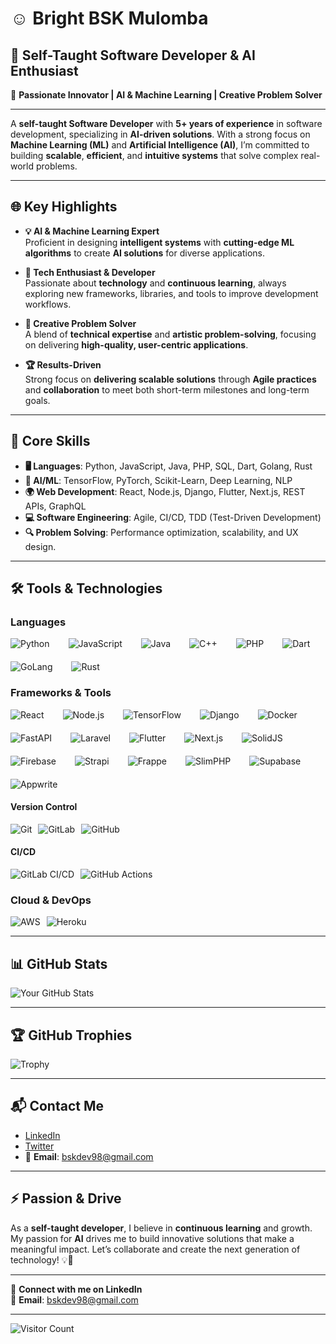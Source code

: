 # **☺️ Bright BSK Mulomba**
## **🎯 Self-Taught Software Developer & AI Enthusiast**  

🌟 **Passionate Innovator | AI & Machine Learning | Creative Problem Solver**

---

A **self-taught Software Developer** with **5+ years of experience** in software development, specializing in **AI-driven solutions**. With a strong focus on **Machine Learning (ML)** and **Artificial Intelligence (AI)**, I’m committed to building **scalable**, **efficient**, and **intuitive systems** that solve complex real-world problems.

---

## **🌐 Key Highlights**
- **💡 AI & Machine Learning Expert**  
  Proficient in designing **intelligent systems** with **cutting-edge ML algorithms** to create **AI solutions** for diverse applications.
  
- **🚀 Tech Enthusiast & Developer**  
  Passionate about **technology** and **continuous learning**, always exploring new frameworks, libraries, and tools to improve development workflows.

- **🎨 Creative Problem Solver**  
  A blend of **technical expertise** and **artistic problem-solving**, focusing on delivering **high-quality, user-centric applications**.

- **🏆 Results-Driven**  
  Strong focus on **delivering scalable solutions** through **Agile practices** and **collaboration** to meet both short-term milestones and long-term goals.

---

## **🔧 Core Skills**
- **🖥️ Languages**: Python, JavaScript, Java, PHP, SQL, Dart, Golang, Rust
- **🤖 AI/ML**: TensorFlow, PyTorch, Scikit-Learn, Deep Learning, NLP
- **🌍 Web Development**: React, Node.js, Django, Flutter, Next.js, REST APIs, GraphQL
- **💻 Software Engineering**: Agile, CI/CD, TDD (Test-Driven Development)
- **🔍 Problem Solving**: Performance optimization, scalability, and UX design.

---

## **🛠️ Tools & Technologies**

### **Languages**
<div style="display: flex; flex-wrap: wrap; gap: 20px;">
  <img src="https://img.shields.io/badge/Python-3776AB?style=flat&logo=python&logoColor=white" alt="Python" style="margin-right: 10px;">
  <img src="https://img.shields.io/badge/JavaScript-F7DF1E?style=flat&logo=javascript&logoColor=black" alt="JavaScript" style="margin-right: 10px;">
  <img src="https://img.shields.io/badge/Java-007396?style=flat&logo=java&logoColor=white" alt="Java" style="margin-right: 10px;">
  <img src="https://img.shields.io/badge/C%2B%2B-00599C?style=flat&logo=cplusplus&logoColor=white" alt="C++" style="margin-right: 10px;">
  <img src="https://img.shields.io/badge/PHP-777BB4?style=flat&logo=php&logoColor=white" alt="PHP" style="margin-right: 10px;">
  <img src="https://img.shields.io/badge/Dart-00B4A2?style=flat&logo=dart&logoColor=white" alt="Dart" style="margin-right: 10px;">
  <img src="https://img.shields.io/badge/Go-00ADD8?style=flat&logo=go&logoColor=white" alt="GoLang" style="margin-right: 10px;">
  <img src="https://img.shields.io/badge/Rust-000000?style=flat&logo=rust&logoColor=white" alt="Rust" style="margin-right: 10px;">
</div>

### **Frameworks & Tools**
<div style="display: flex; flex-wrap: wrap; gap: 20px;">
  <img src="https://img.shields.io/badge/React-61DAFB?style=flat&logo=react&logoColor=black" alt="React" style="margin-right: 10px;">
  <img src="https://img.shields.io/badge/Node.js-339933?style=flat&logo=node.js&logoColor=white" alt="Node.js" style="margin-right: 10px;">
  <img src="https://img.shields.io/badge/TensorFlow-FF6F00?style=flat&logo=tensorflow&logoColor=white" alt="TensorFlow" style="margin-right: 10px;">
  <img src="https://img.shields.io/badge/Django-092E20?style=flat&logo=django&logoColor=white" alt="Django" style="margin-right: 10px;">
  <img src="https://img.shields.io/badge/Docker-2496ED?style=flat&logo=docker&logoColor=white" alt="Docker" style="margin-right: 10px;">
  <img src="https://img.shields.io/badge/FastAPI-009688?style=flat&logo=fastapi&logoColor=white" alt="FastAPI" style="margin-right: 10px;">
  <img src="https://img.shields.io/badge/Laravel-FF2D20?style=flat&logo=laravel&logoColor=white" alt="Laravel" style="margin-right: 10px;">
  <img src="https://img.shields.io/badge/Flutter-02569B?style=flat&logo=flutter&logoColor=white" alt="Flutter" style="margin-right: 10px;">
  <img src="https://img.shields.io/badge/Next.js-000000?style=flat&logo=next.js&logoColor=white" alt="Next.js" style="margin-right: 10px;">
  <img src="https://img.shields.io/badge/SolidJS-FF3E00?style=flat&logo=solidjs&logoColor=white" alt="SolidJS" style="margin-right: 10px;">
  <img src="https://img.shields.io/badge/Firebase-FFCA28?style=flat&logo=firebase&logoColor=white" alt="Firebase" style="margin-right: 10px;">
  <img src="https://img.shields.io/badge/Strapi-2E7FF7?style=flat&logo=strapi&logoColor=white" alt="Strapi" style="margin-right: 10px;">
  <img src="https://img.shields.io/badge/Frappe-42B7B7?style=flat&logo=frappe&logoColor=white" alt="Frappe" style="margin-right: 10px;">
  <img src="https://img.shields.io/badge/Slim%20PHP-FF0000?style=flat&logo=slim&logoColor=white" alt="SlimPHP" style="margin-right: 10px;">
  <img src="https://img.shields.io/badge/Supabase-3ECF8E?style=flat&logo=supabase&logoColor=white" alt="Supabase" style="margin-right: 10px;">
  <img src="https://img.shields.io/badge/Appwrite-000000?style=flat&logo=appwrite&logoColor=white" alt="Appwrite" style="margin-right: 10px;">
</div>

#### **Version Control**
<div style="display: flex; flex-wrap: wrap;">
  <img src="https://img.shields.io/badge/Git-F05032?style=flat&logo=git&logoColor=white" alt="Git" style="margin-right: 10px;">
  <img src="https://img.shields.io/badge/GitLab-FCA121?style=flat&logo=gitlab&logoColor=white" alt="GitLab" style="margin-right: 10px;">
  <img src="https://img.shields.io/badge/GitHub-181717?style=flat&logo=github&logoColor=white" alt="GitHub" style="margin-right: 10px;">
</div>

#### **CI/CD**
<div style="display: flex; flex-wrap: wrap;">
  <img src="https://img.shields.io/badge/GitLab%20CI/CD-FCA121?style=flat&logo=gitlab&logoColor=white" alt="GitLab CI/CD" style="margin-right: 10px;">
  <img src="https://img.shields.io/badge/GitHub%20Actions-181717?style=flat&logo=github-actions&logoColor=white" alt="GitHub Actions" style="margin-right: 10px;">
</div>

### **Cloud & DevOps**
<div style="display: flex; flex-wrap: wrap;">
  <img src="https://img.shields.io/badge/AWS-232F3E?style=flat&logo=amazon-aws&logoColor=white" alt="AWS" style="margin-right: 10px;">
  <img src="https://img.shields.io/badge/Heroku-430098?style=flat&logo=heroku&logoColor=white" alt="Heroku" style="margin-right: 10px;">
</div>

---

## **📊 GitHub Stats**

![Your GitHub Stats](https://github-readme-stats.vercel.app/api?username=DEV-BSK-98&show_icons=true&theme=radical)

---

## **🏆 GitHub Trophies**

![Trophy](https://github-profile-trophy.vercel.app/?username=DEV-BSK-98)

---

## **📬 Contact Me**
- [LinkedIn](https://www.linkedin.com/in/YOUR_USERNAME/)
- [Twitter](https://twitter.com/YOUR_USERNAME)
- 📩 **Email**: bskdev98@gmail.com

---

## **⚡ Passion & Drive**  
As a **self-taught developer**, I believe in **continuous learning** and growth. My passion for **AI** drives me to build innovative solutions that make a meaningful impact. Let’s collaborate and create the next generation of technology! 💡🚀

---

🔗 **Connect with me on LinkedIn**  
📩 **Email**: bskdev98@gmail.com

---

![Visitor Count](https://visitor-badge.glitch.me/badge?page_id=DEV-BSK-98)
